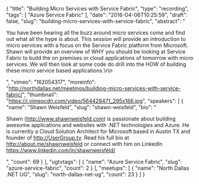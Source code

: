 {
  "title": "Building Micro Services with Service Fabric",
  "type": "recording",
  "tags": [
    "Azure Service Fabric"
  ],
  "date": "2016-04-06T10:25:59",
  "draft": false,
  "slug": "building-micro-services-with-service-fabric",
  "abstract": "<p>You have been hearing all the buzz around micro services come and find out what all the hype is about. This session will provide an introduction to micro services with a focus on the Service Fabric platform from Microsoft. Shawn will provide an overview of WHY you should be looking at Service Fabric to build the on premises or cloud applications of tomorrow with micro services. We will then look at some code do drill into the HOW of building these micro service based applications.\r\n</p>",
  "vimeo": "162054317",
  "moreinfo": "http://northdallas.net/meetings/building-micro-services-with-service-fabric/",
  "thumbnail": "https://i.vimeocdn.com/video/564428471_295x166.jpg",
  "speakers": [
    {
      "name": "Shawn Weisfeld",
      "slug": "shawn-weisfeld",
      "bio": "<p>Shawn (http://www.shawnweisfeld.com) is passionate about building awesome applications and websites with .NET technologies and Azure. He is currently a Cloud Solution Architect for Microsoft based in Austin TX and founder of http://UserGroup.tv. Read his full bio at http://about.me/shawnweisfeld or connect with him on LinkedIn https://www.linkedin.com/in/shawnweisfeld/</p>",
      "count": 69
    }
  ],
  "ugtvtags": [
    {
      "name": "Azure Service Fabric",
      "slug": "azure-service-fabric",
      "count": 2
    }
  ],
  "meetups": [
    {
      "name": "North Dallas .NET UG",
      "slug": "north-dallas-net-ug",
      "count": 23
    }
  ]
}